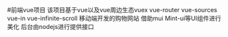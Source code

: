 #前端vue项目 
该项目基于vue以及vue周边生态vuex vue-router vue-sources vue-in vue-infinite-scroll 移动端开发的购物网站
借助mui Mint-ui等UI组件进行美化 后台由nodejs进行提供接口
